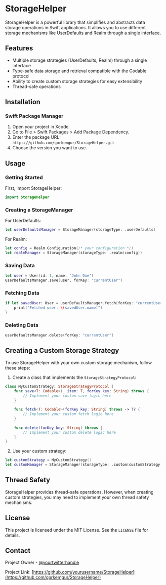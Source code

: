 # StorageHelper

StorageHelper is a powerful library that simplifies and abstracts data storage operations in Swift applications. It allows you to use different storage mechanisms like UserDefaults and Realm through a single interface.

## Features

- Multiple storage strategies (UserDefaults, Realm) through a single interface
- Type-safe data storage and retrieval compatible with the Codable protocol
- Ability to create custom storage strategies for easy extensibility
- Thread-safe operations

## Installation

### Swift Package Manager

1. Open your project in Xcode.
2. Go to File > Swift Packages > Add Package Dependency.
3. Enter the package URL: `https://github.com/gorkemgur/StorageHelper.git`
4. Choose the version you want to use.

## Usage

### Getting Started

First, import StorageHelper:

```swift
import StorageHelper
```

### Creating a StorageManager

For UserDefaults:

```swift
let userDefaultsManager = StorageManager(storageType: .userDefaults)
```

For Realm:

```swift
let config = Realm.Configuration(/* your configuration */)
let realmManager = StorageManager(storageType: .realm(config))
```

### Saving Data

```swift
let user = User(id: 1, name: "John Doe")
userDefaultsManager.save(user, forKey: "currentUser")
```

### Fetching Data

```swift
if let savedUser: User = userDefaultsManager.fetch(forKey: "currentUser") {
    print("Fetched user: \(savedUser.name)")
}
```

### Deleting Data

```swift
userDefaultsManager.delete(forKey: "currentUser")
```

## Creating a Custom Storage Strategy

To use StorageHelper with your own custom storage mechanism, follow these steps:

1. Create a class that implements the `StorageStrategyProtocol`:

```swift
class MyCustomStrategy: StorageStrategyProtocol {
    func save<T: Codable>(_ item: T, forKey key: String) throws {
        // Implement your custom save logic here
    }
    
    func fetch<T: Codable>(forKey key: String) throws -> T? {
        // Implement your custom fetch logic here
    }
    
    func delete(forKey key: String) throws {
        // Implement your custom delete logic here
    }
}
```

2. Use your custom strategy:

```swift
let customStrategy = MyCustomStrategy()
let customManager = StorageManager(storageType: .custom(customStrategy))
```

## Thread Safety

StorageHelper provides thread-safe operations. However, when creating custom strategies, you may need to implement your own thread safety mechanisms.

## License

This project is licensed under the MIT License. See the `LICENSE` file for details.

## Contact

Project Owner - [@yourtwitterhandle](https://twitter.com/buckybuckk)

Project Link: [https://github.com/yourusername/StorageHelper](https://github.com/gorkemgur/StorageHelper)
